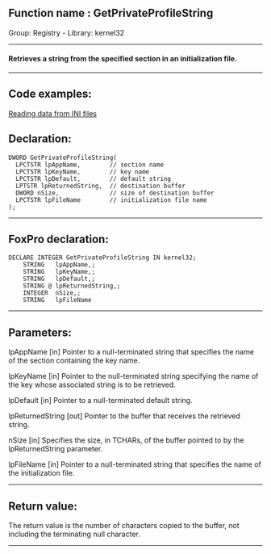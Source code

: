 
## Function name : GetPrivateProfileString
Group: Registry - Library: kernel32    
***  


#### Retrieves a string from the specified section in an initialization file.
***  


## Code examples:
[Reading data from INI files](../../samples/sample_133.md)  

## Declaration:
```foxpro  
DWORD GetPrivateProfileString(
  LPCTSTR lpAppName,        // section name
  LPCTSTR lpKeyName,        // key name
  LPCTSTR lpDefault,        // default string
  LPTSTR lpReturnedString,  // destination buffer
  DWORD nSize,              // size of destination buffer
  LPCTSTR lpFileName        // initialization file name
);  
```  
***  


## FoxPro declaration:
```foxpro  
DECLARE INTEGER GetPrivateProfileString IN kernel32;
	STRING   lpAppName,;
	STRING   lpKeyName,;
	STRING   lpDefault,;
	STRING @ lpReturnedString,;
	INTEGER  nSize,;
	STRING   lpFileName  
```  
***  


## Parameters:
lpAppName 
[in] Pointer to a null-terminated string that specifies the name of the section containing the key name.

lpKeyName 
[in] Pointer to the null-terminated string specifying the name of the key whose associated string is to be retrieved.

lpDefault 
[in] Pointer to a null-terminated default string.

lpReturnedString 
[out] Pointer to the buffer that receives the retrieved string. 

nSize 
[in] Specifies the size, in TCHARs, of the buffer pointed to by the lpReturnedString parameter. 

lpFileName 
[in] Pointer to a null-terminated string that specifies the name of the initialization file.  
***  


## Return value:
The return value is the number of characters copied to the buffer, not including the terminating null character.  
***  

